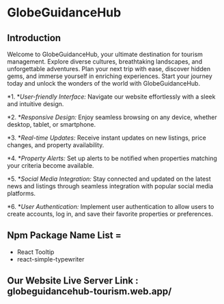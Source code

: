 #  GlobeGuidanceHub

## Introduction

Welcome to GlobeGuidanceHub, your ultimate destination for tourism management. Explore diverse cultures, breathtaking landscapes, and unforgettable adventures. Plan your next trip with ease, discover hidden gems, and immerse yourself in enriching experiences. Start your journey today and unlock the wonders of the world with GlobeGuidanceHub.

*1. **User-friendly Interface:*  Navigate our website effortlessly with a sleek and intuitive design.

*2. **Responsive Design:* Enjoy seamless browsing on any device, whether desktop, tablet, or smartphone.

*3. **Real-time Updates:* Receive instant updates on new listings, price changes, and property availability.

*4. **Property Alerts:* Set up alerts to be notified when properties matching your criteria become available.

*5. **Social Media Integration:* Stay connected and updated on the latest news and listings through seamless integration with popular social media platforms.

*6. **User Authentication:* Implement user authentication to allow users to create accounts, log in, and save their favorite properties or preferences. 


##  Npm Package Name List =

- React Tooltip
- react-simple-typewriter

 ## Our Website Live Server Link : globeguidancehub-tourism.web.app/
